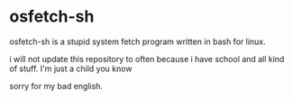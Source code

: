 # osfetch-sh

osfetch-sh is a stupid system fetch program written in bash for linux.

i will not update this repository to often because i have school and all kind of stuff. I'm just a child you know

sorry for my bad english.
